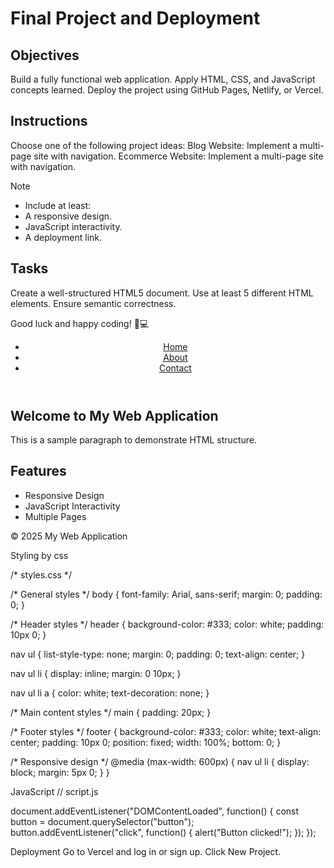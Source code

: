 # Final Project and Deployment

## Objectives
Build a fully functional web application.
Apply HTML, CSS, and JavaScript concepts learned.
Deploy the project using GitHub Pages, Netlify, or Vercel.

## Instructions
Choose one of the following project ideas:
Blog Website: Implement a multi-page site with navigation.
Ecommerce Website: Implement a multi-page site with navigation.

>[!NOTE]
> - Include at least:
> - A responsive design.
> - JavaScript interactivity.
> - A deployment link.

## Tasks

Create a well-structured HTML5 document.
Use at least 5 different HTML elements.
Ensure semantic correctness.

Good luck and happy coding! 🚀💻

<!DOCTYPE html>
<html lang="en">
<head>
    <meta charset="UTF-8">
    <meta name="viewport" content="width=device-width, initial-scale=1.0">
    <title>My Web Application</title>
    <link rel="stylesheet" href="styles.css">
</head>
<body>
    <header>
        <nav>
            <ul>
                <li><a href="index.html">Home</a></li>
                <li><a href="about.html">About</a></li>
                <li><a href="contact.html">Contact</a></li>
            </ul>
        </nav>
    </header>
    <main>
        <section>
            <h1>Welcome to My Web Application</h1>
            <p>This is a sample paragraph to demonstrate HTML structure.</p>
        </section>
        <section>
            <h2>Features</h2>
            <ul>
                <li>Responsive Design</li>
                <li>JavaScript Interactivity</li>
                <li>Multiple Pages</li>
            </ul>
        </section>
    </main>
    <footer>
        <p>&copy; 2025 My Web Application</p>
    </footer>
    <script src="script.js"></script>
</body>
</html>

Styling by css

/* styles.css */

/* General styles */
body {
    font-family: Arial, sans-serif;
    margin: 0;
    padding: 0;
}

/* Header styles */
header {
    background-color: #333;
    color: white;
    padding: 10px 0;
}

nav ul {
    list-style-type: none;
    margin: 0;
    padding: 0;
    text-align: center;
}

nav ul li {
    display: inline;
    margin: 0 10px;
}

nav ul li a {
    color: white;
    text-decoration: none;
}

/* Main content styles */
main {
    padding: 20px;
}

/* Footer styles */
footer {
    background-color: #333;
    color: white;
    text-align: center;
    padding: 10px 0;
    position: fixed;
    width: 100%;
    bottom: 0;
}

/* Responsive design */
@media (max-width: 600px) {
    nav ul li {
        display: block;
        margin: 5px 0;
    }
}



JavaScript 
// script.js

document.addEventListener("DOMContentLoaded", function() {
    const button = document.querySelector("button");
    button.addEventListener("click", function() {
        alert("Button clicked!");
    });
});


Deployment 
Go to Vercel and log in or sign up.
Click New Project.


